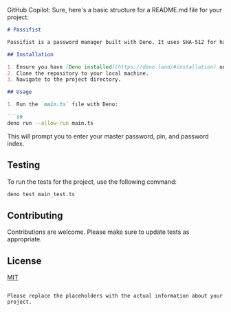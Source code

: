GitHub Copilot: Sure, here's a basic structure for a README.md file for your project:

```markdown
# Passifist

Passifist is a password manager built with Deno. It uses SHA-512 for hashing and provides a terminal interface for user interaction.

## Installation

1. Ensure you have [Deno installed](https://deno.land/#installation) on your machine.
2. Clone the repository to your local machine.
3. Navigate to the project directory.

## Usage

1. Run the `main.ts` file with Deno:

```sh
deno run --allow-run main.ts
```

This will prompt you to enter your master password, pin, and password index.

## Testing

To run the tests for the project, use the following command:

```sh
deno test main_test.ts
```

## Contributing

Contributions are welcome. Please make sure to update tests as appropriate.

## License

[MIT](https://choosealicense.com/licenses/mit/)
```

Please replace the placeholders with the actual information about your project.